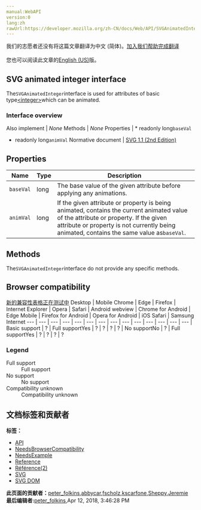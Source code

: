 ```yaml
---
manual:WebAPI
version:0
lang:zh
rawUrl:https://developer.mozilla.org/zh-CN/docs/Web/API/SVGAnimatedInteger
---
```




<bdi>我们的志愿者还没有将这篇文章翻译为<bdi>中文 (简体)</bdi>。[加入我们帮助完成翻译](%17405 "")<br></br>您也可以阅读此文章的[English (US)](%17406 "")版。</bdi>





## SVG animated integer interface<a name="SVG_animated_integer_interface"></a>


The`SVGAnimatedInteger`interface is used for attributes of basic type[&lt;integer&gt;](%17407 "https://developer.mozilla.org/en/SVG/Content_type#Integer")which can be animated.


### Interface overview<a name="Interface_overview"></a>
Also implement | <em>None</em> 
Methods | <em>None</em> 
Properties | * readonly long`baseVal`
* readonly long`animVal` 
Normative document | [SVG 1.1 (2nd Edition)](%17408 "http://www.w3.org/TR/SVG11/types.html#InterfaceSVGAnimatedInteger") 


## Properties<a name="Properties"></a>
Name | Type | Description 
 ---  |  ---  |  ---  | 
`baseVal` | long | The base value of the given attribute before applying any animations. 
`animVal` | long | If the given attribute or property is being animated, contains the current animated value of the attribute or property. If the given attribute or property is not currently being animated, contains the same value as`baseVal`. 


## Methods<a name="Methods"></a>


The`SVGAnimatedInteger`interface do not provide any specific methods.


## Browser compatibility<a name="Browser_compatibility"></a>
[新的兼容性表格正在测试中<i></i>](%3360 "")
<abbr>Desktop<i></i></abbr> | <abbr>Mobile<i></i></abbr> 
<abbr>Chrome<i></i></abbr> | <abbr>Edge<i></i></abbr> | <abbr>Firefox<i></i></abbr> | <abbr>Internet Explorer<i></i></abbr> | <abbr>Opera<i></i></abbr> | <abbr>Safari<i></i></abbr> | <abbr>Android webview<i></i></abbr> | <abbr>Chrome for Android<i></i></abbr> | <abbr>Edge Mobile<i></i></abbr> | <abbr>Firefox for Android<i></i></abbr> | <abbr>Opera for Android<i></i></abbr> | <abbr>iOS Safari<i></i></abbr> | <abbr>Samsung Internet<i></i></abbr> 
 ---  |  ---  |  ---  |  ---  |  ---  |  ---  |  ---  |  ---  |  ---  |  ---  |  ---  |  ---  |  ---  |  ---  | 
Basic support | <abbr>?</abbr> | <abbr>Full support</abbr>Yes | <abbr>?</abbr> | <abbr>?</abbr> | <abbr>?</abbr> | <abbr>?</abbr> | <abbr>No support</abbr>No | <abbr>?</abbr> | <abbr>Full support</abbr>Yes | <abbr>?</abbr> | <abbr>?</abbr> | <abbr>?</abbr> | <abbr>?</abbr> 


### Legend<a name="Legend"></a>
<dl><dt><abbr>Full support</abbr></dt><dd>Full support</dd><dt><abbr>No support</abbr></dt><dd>No support</dd><dt><abbr>Compatibility unknown</abbr></dt><dd>Compatibility unknown</dd></dl>



## 文档标签和贡献者
**标签：**
* [API](%50 "")
* [NeedsBrowserCompatibility](%4964 "")
* [NeedsExample](%13047 "")
* [Reference](%3381 "")
* [Référence(2)](%3892 "")
* [SVG](%457 "")
* [SVG DOM](%17335 "")

**此页面的贡献者：**[peter_folkins](%17409 ""),[abbycar](%15784 ""),[fscholz](%60 ""),[kscarfone](%3900 ""),[Sheppy](%405 ""),[Jeremie](%4470 "")
**最后编辑者:**[peter_folkins](%17409 ""),<time>Apr 12, 2018, 3:46:28 PM</time>


